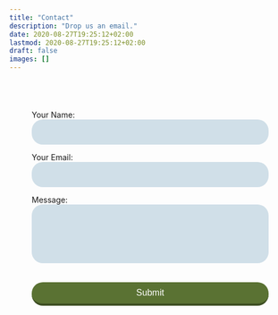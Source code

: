 ```yaml
---
title: "Contact"
description: "Drop us an email."
date: 2020-08-27T19:25:12+02:00
lastmod: 2020-08-27T19:25:12+02:00
draft: false
images: []
---
```


<style>
  .form-inner {
  padding: 40px;
  }
  .form-inner input,
  .form-inner textarea {
  display: block;
  width: 100%;
  padding: 15px;
  margin-bottom: 10px;
  border: none;
  border-radius: 20px;
  background: #d0dfe8;
  }
  .form-inner textarea {
  resize: none;
  }
  .green-button {
  width: 100%;
  padding: 10px;
  margin-top: 20px;
  border-radius: 20px;
  border: none;
  border-bottom: 4px solid #3e4f24;
  background: #5a7233; 
  font-size: 16px;
  font-weight: 400;
  color: #fff;
  }
  .green-button:hover {
  background: #3e4f24;
  }
</style>

<form name="contact" method="POST" data-netlify="true">
  <div class="form-inner">
    <p>
      <label>Your Name: <input type="text" name="name" /></label>
    </p>
    <p>
      <label>Your Email: <input type="email" name="email" /></label>
    </p>
    <p>
      <label>Message: <textarea name="message" rows="5"></textarea></label>
    </p>
    <p>
      <button class="green-button" type="submit">Submit</button>
    </p>
  </div>
</form>

